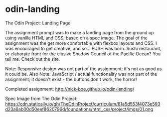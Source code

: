 # odin-landing
The Odin Project: Landing Page

The assignment prompt was to make a landing page from the ground up using vanilla HTML and CSS, based on a spec image. The goal of the assignment was the get more comfortable with flexbox layouts and CSS. I was encouraged to get creative, and so... FUSH was born. Sushi restaurant, or elaborate front for the elusive Shadow Council of the Pacific Ocean? You tell me. Check out the site. 

Note: Responsive design was not part of the assignment; it's not as good as it could be. 
Also Note: JavaScript / actual functionality was not part of the assignment; it doesn't exist - the buttons don't work, the horror! 

Completed assignment: http://nick-boe.github.io/odin-landing/

Spec Image from The Odin Project: https://cdn.statically.io/gh/TheOdinProject/curriculum/81a5d553f4073e593d23a6ab00d50eef8620796d/foundations/html_css/project/imgs/01.png
